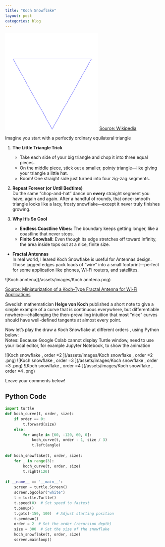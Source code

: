 ```yaml
---
title: "Koch Snowflake"
layout: post
categories: blog
---
```


![Koch Snowflake](/assets/images/Von_Koch_curve.gif)
[Source: Wikipedia](https://en.wikipedia.org/wiki/Koch_snowflake)

Imagine you start with a perfectly ordinary equilateral triangle

1. **The Little Triangle Trick**  
   - Take each side of your big triangle and chop it into three equal pieces.  
   - On the middle piece, stick out a smaller, pointy triangle—like giving your triangle a little hat.  
   - Boom! One straight side just turned into four zig-zag segments.

2. **Repeat Forever (or Until Bedtime)**  
   Do the same “chop-and-hat” dance on **every** straight segment you have, again and again. After a handful of rounds, that once-smooth triangle looks like a lacy, frosty snowflake—except it never truly finishes growing.

3. **Why It’s So Cool**  
   - **Endless Coastline Vibes:** The boundary keeps getting longer, like a coastline that never stops.  
   - **Finite Snowball:** Even though its edge stretches off toward infinity, the area inside tops out at a nice, finite size. 


- **Fractal Antennas**  
In real world, I leared Koch Snowflake is useful for Antennas design.  Those jagged edges pack loads of “wire” into a small footprint—perfect for some application like phones, Wi-Fi routers, and satellites.


![Koch anntena](/assets/images/Koch anntena.png)


[Source: Miniaturization of a Koch-Type Fractal Antenna for Wi-Fi Applications ](https://www.mdpi.com/2504-3110/4/2/25)

Swedish mathematician **Helge von Koch** published a short note to give a simple example of a curve that is continuous everywhere, but differentiable nowhere—challenging the then-prevailing intuition that most “nice” curves should have well-defined tangents at almost every point.

Now let’s play the draw a Koch Snowflake at different orders , using Python below:  
Notes: Because Google Colab cannot display Turtle window, need to use your local editor, for example Jupyter Notebook, to show the animation 


![Koch snowflake , order =2 ](/assets/images/Koch snowflake , order =2 .png)
![Koch snowflake , order =3 ](/assets/images/Koch snowflake , order =3 .png)
![Koch snowflake , order =4 ](/assets/images/Koch snowflake , order =4 .png)


Leave your comments below!


<section id="comments">
  <script src="https://utteranc.es/client.js"
          repo="harveyge/harveyge.github.io"
          issue-term="pathname"
          theme="github-light"
          crossorigin="anonymous"
          async>
  </script>
</section>



## Python Code 
```python
import turtle
def koch_curve(t, order, size):   
    if order == 0:
        t.forward(size)
    else:
        for angle in [60, -120, 60, 0]:
            koch_curve(t, order - 1, size / 3)
            t.left(angle)

def koch_snowflake(t, order, size):
    for _ in range(3):
        koch_curve(t, order, size)
        t.right(120)

if __name__ == '__main__':
    screen = turtle.Screen()
    screen.bgcolor("white")
    t = turtle.Turtle()
    t.speed(0)  # Set speed to fastest
    t.penup()
    t.goto(-150, 100)  # Adjust starting position
    t.pendown()
    order = 2  # Set the order (recursion depth)
    size = 300  # Set the size of the snowflake
    koch_snowflake(t, order, size)
    screen.mainloop()

```


